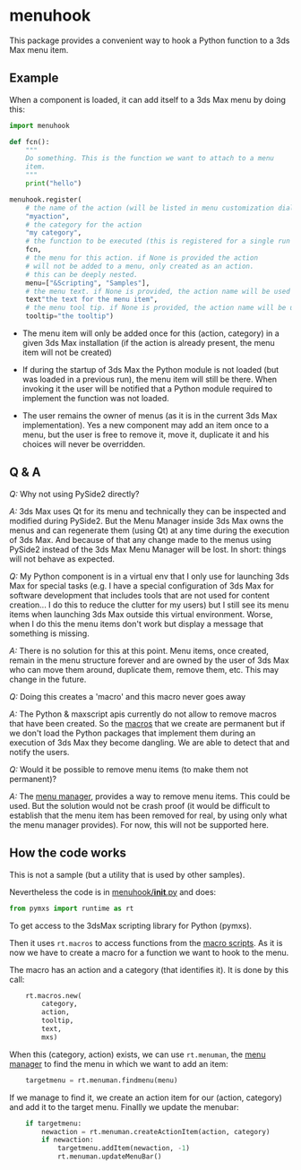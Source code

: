 # menuhook

This package provides a convenient way to hook a Python function
to a 3ds Max menu item.

## Example

When a component is loaded, it can add itself to a 3ds Max menu by doing this:

```python
import menuhook

def fcn():
    """
    Do something. This is the function we want to attach to a menu
    item.
    """
    print("hello")

menuhook.register(
    # the name of the action (will be listed in menu customization dialogs)
    "myaction", 
    # the category for the action
    "my category", 
    # the function to be executed (this is registered for a single run of 3ds Max)
    fcn,
    # the menu for this action. if None is provided the action
    # will not be added to a menu, only created as an action.
    # this can be deeply nested.
    menu=["&Scripting", "Samples"],
    # the menu text. if None is provided, the action name will be used
    text"the text for the menu item", 
    # the menu tool tip. if None is provided, the action name will be used
    tooltip="the tooltip")
```

- The menu item will only be added once for this (action, category) in
a given 3ds Max installation (if the action is already present, the menu item
will not be created)

- If during the startup of 3ds Max the Python module is not loaded (but was
loaded in a previous run), the menu item will still be there. When
invoking it the user will be notified that a Python module required to
implement the function was not loaded.

- The user remains the owner of menus (as it is in the current 3ds Max
implementation). Yes a new component may add an item once to a menu, but
the user is free to remove it, move it, duplicate it and his choices will
never be overridden.

## Q & A

*Q:* Why not using PySide2 directly?

*A:* 3ds Max uses Qt for its menu and technically they can be inspected
and modified during PySide2. But the Menu Manager inside 3ds Max owns the
menus and can regenerate them (using Qt) at any time during the execution
of 3ds Max. And because of that any change made to the menus using PySide2
instead of the 3ds Max Menu Manager will be lost. In short: things will
not behave as expected.


*Q:* My Python component is in a virtual env that I only use for launching
3ds Max for special tasks (e.g. I have a special configuration of 3ds Max for
software development that includes tools that are not used for content
creation... I do this to reduce the clutter for my users) but I still see
its menu items when launching 3ds Max outside this virtual environment. Worse,
when I do this the menu items don't work but display a message that something
is missing.

*A:* There is no solution for this at this point. Menu items, once created,
remain in the menu structure forever and are owned by the user of 3ds Max
who can move them around, duplicate them, remove them, etc. This may
change in the future.


*Q:* Doing this creates a 'macro' and this macro never goes away

*A:* The Python & maxscript apis currently do not allow to remove macros
that have been created. So the [macros](https://help.autodesk.com/view/3DSMAX/2020/ENU/?guid=GUID-3DC75DDE-E4BC-4033-ABA9-A42063036CB9) 
that we create are permanent
but if we don't load the Python packages that implement them during
an execution of 3ds Max they become dangling. We are able to detect that
and notify the users. 


*Q:* Would it be possible to remove menu items (to make them not permanent)?

*A:* The [menu manager](https://help.autodesk.com/view/3DSMAX/2020/ENU/?guid=GUID-258F6015-6B45-4A87-A7F5-BB091A2AE065),
provides a way to remove menu items. This could be used. But the solution
would not be crash proof (it would be difficult to establish that the menu
item has been removed for real, by using only what the menu manager provides).
For now, this will not be supported here.

## How the code works

This is not a sample (but a utility that is used by other samples).

Nevertheless the code is in [menuhook/__init__.py](menuhook/__init__.py) and does:

```python
from pymxs import runtime as rt
```

To get access to the 3dsMax scripting library for Python (pymxs).

Then it uses `rt.macros` to access functions from the [macro scripts](https://help.autodesk.com/view/3DSMAX/2020/ENU/?guid=GUID-3DC75DDE-E4BC-4033-ABA9-A42063036CB9).
As it is now we have to create a macro for a function we want to hook to the menu.

The macro has an action and a category (that identifies it). It is done by this call:

```python
    rt.macros.new(
        category,
        action,
        tooltip,
        text,
        mxs)
```

When this (category, action) exists, we can use `rt.menuman`, the [menu manager](https://help.autodesk.com/view/3DSMAX/2020/ENU/?guid=GUID-258F6015-6B45-4A87-A7F5-BB091A2AE065)
to find the menu in which we want to add an item:

```python
    targetmenu = rt.menuman.findmenu(menu)
```

If we manage to find it, we create an action item for our (action, category) and add it to the 
target menu. Finallly we update the menubar:

```python
    if targetmenu:
        newaction = rt.menuman.createActionItem(action, category)
        if newaction:
            targetmenu.addItem(newaction, -1)
            rt.menuman.updateMenuBar()
```

